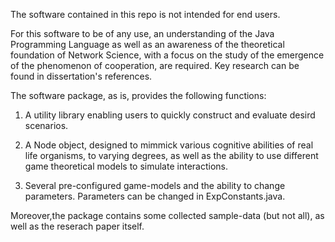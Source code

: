 The software contained in this repo is not intended for end users.


For this software to be of any use, an understanding of the Java Programming Language as well as an awareness of the 
theoretical foundation of Network Science, with a focus on the study of the emergence of the phenomenon of cooperation, 
are required. Key research can be found in dissertation's references.

The software package, as is, provides the following functions:

1. A utility library enabling users to quickly construct and evaluate desird scenarios.

2. A Node object, designed to mimmick various cognitive abilities of real life organisms, to varying degrees, as well as the ability to use different game theoretical models to simulate interactions.

3. Several pre-configured game-models and the ability to change parameters. Parameters can be changed in ExpConstants.java.

Moreover,the package contains some collected sample-data (but not all), as well as the reserach paper itself.
